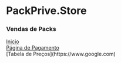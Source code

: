 # PackPrive.Store

### Vendas de Packs

<a href="https://packpriv.github.io/PackPrive.Store/site-packpriv/index.html" target="_blank" rel="noopener noreferrer">
Inicio
</a>
<br>
<a href="https://packpriv.github.io/PackPrive.Store/site-packpriv/pagamento_pix.html" target="_blank" rel="noopener noreferrer">
Página de Pagamento
</a>
<br>
[Tabela de Preços](https://www.google.com)
